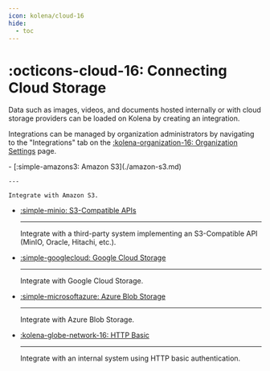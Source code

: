 ```yaml
---
icon: kolena/cloud-16
hide:
  - toc
---
```


# :octicons-cloud-16: Connecting Cloud Storage

Data such as images, videos, and documents hosted internally or with cloud storage providers can be loaded on Kolena by
creating an integration.

Integrations can be managed by organization administrators by navigating to the "Integrations" tab on the
[:kolena-organization-16: Organization Settings](https://app.kolena.io/redirect/organization?tab=integrations) page.

<div class="grid cards" markdown>
- [:simple-amazons3: Amazon S3](./amazon-s3.md)

    ---

    Integrate with Amazon S3.

- [:simple-minio: S3-Compatible APIs](./s3-compatible.md)

    ---

    Integrate with a third-party system implementing an S3-Compatible API (MinIO, Oracle, Hitachi, etc.).

- [:simple-googlecloud: Google Cloud Storage](./google-cloud-storage.md)

    ---

    Integrate with Google Cloud Storage.

- [:simple-microsoftazure: Azure Blob Storage](./azure-blob-storage.md)

    ---

    Integrate with Azure Blob Storage.

- [:kolena-globe-network-16: HTTP Basic](./http-basic.md)

    ---

    Integrate with an internal system using HTTP basic authentication.

</div>
